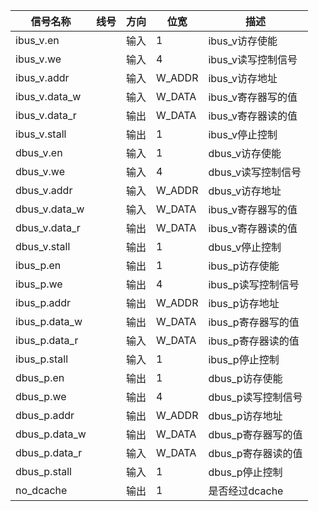 | 信号名称      | 线号 | 方向 | 位宽   | 描述               |
| ------------- | ---- | ---- | ------ | ------------------ |
| ibus_v.en     |      | 输入 | 1      | ibus_v访存使能     |
| ibus_v.we     |      | 输入 | 4      | ibus_v读写控制信号 |
| ibus_v.addr   |      | 输入 | W_ADDR | ibus_v访存地址     |
| ibus_v.data_w |      | 输入 | W_DATA | ibus_v寄存器写的值 |
| ibus_v.data_r |      | 输出 | W_DATA | ibus_v寄存器读的值 |
| ibus_v.stall  |      | 输出 | 1      | ibus_v停止控制     |
| dbus_v.en     |      | 输入 | 1      | dbus_v访存使能     |
| dbus_v.we     |      | 输入 | 4      | dbus_v读写控制信号 |
| dbus_v.addr   |      | 输入 | W_ADDR | dbus_v访存地址     |
| dbus_v.data_w |      | 输入 | W_DATA | ibus_v寄存器写的值 |
| dbus_v.data_r |      | 输出 | W_DATA | ibus_v寄存器读的值 |
| dbus_v.stall  |      | 输出 | 1      | dbus_v停止控制     |
| ibus_p.en     |      | 输出 | 1      | ibus_p访存使能     |
| ibus_p.we     |      | 输出 | 4      | ibus_p读写控制信号 |
| ibus_p.addr   |      | 输出 | W_ADDR | ibus_p访存地址     |
| ibus_p.data_w |      | 输出 | W_DATA | ibus_p寄存器写的值 |
| ibus_p.data_r |      | 输入 | W_DATA | ibus_p寄存器读的值 |
| ibus_p.stall  |      | 输入 | 1      | ibus_p停止控制     |
| dbus_p.en     |      | 输出 | 1      | dbus_p访存使能     |
| dbus_p.we     |      | 输出 | 4      | dbus_p读写控制信号 |
| dbus_p.addr   |      | 输出 | W_ADDR | dbus_p访存地址     |
| dbus_p.data_w |      | 输出 | W_DATA | dbus_p寄存器写的值 |
| dbus_p.data_r |      | 输入 | W_DATA | dbus_p寄存器读的值 |
| dbus_p.stall  |      | 输入 | 1      | dbus_p停止控制     |
| no_dcache     |      | 输出 | 1      | 是否经过dcache     |

